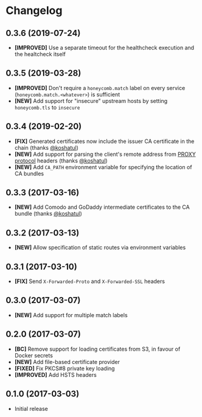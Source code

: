 # Changelog

## 0.3.6 (2019-07-24)

- **[IMPROVED]** Use a separate timeout for the healthcheck execution and the healtcheck itself

## 0.3.5 (2019-03-28)

- **[IMPROVED]** Don't require a `honeycomb.match` label on every service (`honeycomb.match.<whatever>`) is sufficient
- **[NEW]** Add support for "insecure" upstream hosts by setting `honeycomb.tls` to `insecure`

## 0.3.4 (2019-02-20)

- **[FIX]** Generated certificates now include the issuer CA certificate in the chain (thanks [@koshatul])
- **[NEW]** Add support for parsing the client's remote address from [PROXY protocol](https://www.haproxy.org/download/1.8/doc/proxy-protocol.txt) headers (thanks [@koshatul])
- **[NEW]** Add `CA_PATH` environment variable for specifying the location of CA bundles

## 0.3.3 (2017-03-16)

- **[NEW]** Add Comodo and GoDaddy intermediate certificates to the CA bundle (thanks [@koshatul])

## 0.3.2 (2017-03-13)

- **[NEW]** Allow specification of static routes via environment variables

## 0.3.1 (2017-03-10)

- **[FIX]** Send `X-Forwarded-Proto` and `X-Forwarded-SSL` headers

## 0.3.0 (2017-03-07)

- **[NEW]** Add support for multiple match labels

## 0.2.0 (2017-03-07)

- **[BC]** Remove support for loading certificates from S3, in favour of Docker secrets
- **[NEW]** Add file-based certificate provider
- **[FIXED]** Fix PKCS#8 private key loading
- **[IMPROVED]** Add HSTS headers

## 0.1.0 (2017-03-03)

- Initial release

[@koshatul]: https://github.com/koshatul
